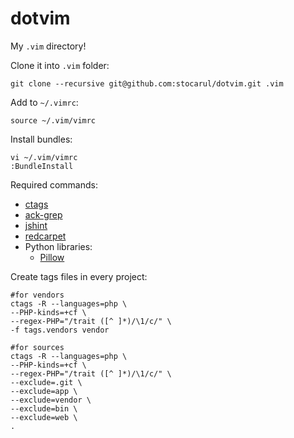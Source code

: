dotvim
======

My `.vim` directory!

Clone it into `.vim` folder:
```vim
git clone --recursive git@github.com:stocarul/dotvim.git .vim
```

Add to `~/.vimrc`:
```vim
source ~/.vim/vimrc
```

Install bundles:
```vim
vi ~/.vim/vimrc
:BundleInstall
```

Required commands:

- [ctags](http://ctags.sourceforge.net)
- [ack-grep](http://beyondgrep.com/install)
- [jshint](https://github.com/jshint/jshint)
- [redcarpet](https://github.com/vmg/redcarpet)
- Python libraries:
  - [Pillow](https://github.com/python-pillow/Pillow)

Create tags files in every project:
```shel
#for vendors
ctags -R --languages=php \
--PHP-kinds=+cf \
--regex-PHP="/trait ([^ ]*)/\1/c/" \
-f tags.vendors vendor

#for sources
ctags -R --languages=php \
--PHP-kinds=+cf \
--regex-PHP="/trait ([^ ]*)/\1/c/" \
--exclude=.git \
--exclude=app \
--exclude=vendor \
--exclude=bin \
--exclude=web \
.
```
